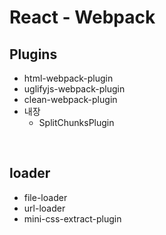 # React - Webpack

## Plugins

- html-webpack-plugin
- uglifyjs-webpack-plugin
- clean-webpack-plugin
- 내장
  - SplitChunksPlugin

<br />

## loader

- file-loader
- url-loader
- mini-css-extract-plugin
